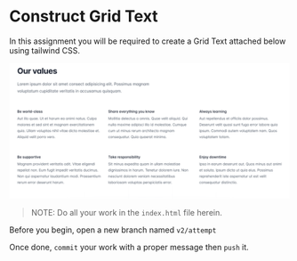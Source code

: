 # Construct Grid Text


In this assignment you will be required to create a Grid Text attached below using tailwind CSS.


![Grid Text](images/grid_text.png)


> NOTE: Do all your work in the `index.html` file herein.

Before you begin, open a new branch named `v2/attempt`

Once done, `commit` your work with a proper message then `push` it.
